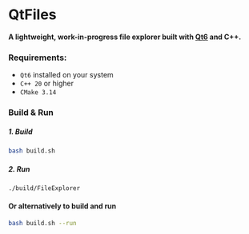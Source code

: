 # QtFiles

**A lightweight, work-in-progress file explorer built with [Qt6](https://www.qt.io/product/qt6) and C++.**

### Requirements:
- `Qt6` installed on your system
- `C++ 20` or higher
- `CMake 3.14`

### Build & Run

##### 1. Build
````bash
bash build.sh
````

##### 2. Run
````bash
./build/FileExplorer
````

#### Or alternatively to build and run
````bash
bash build.sh --run
````
